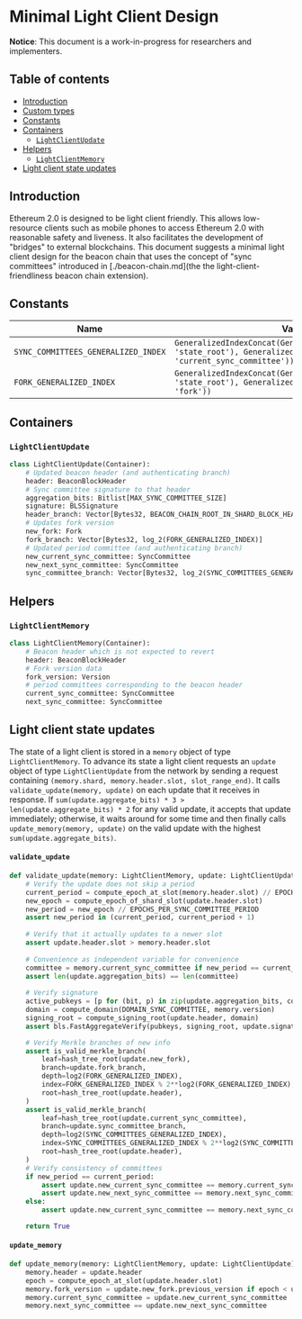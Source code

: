 # Minimal Light Client Design

**Notice**: This document is a work-in-progress for researchers and implementers.

## Table of contents

<!-- TOC -->
<!-- START doctoc generated TOC please keep comment here to allow auto update -->
<!-- DON'T EDIT THIS SECTION, INSTEAD RE-RUN doctoc TO UPDATE -->


- [Introduction](#introduction)
- [Custom types](#custom-types)
- [Constants](#constants)
- [Containers](#containers)
  - [`LightClientUpdate`](#lightclientupdate)
- [Helpers](#helpers)
  - [`LightClientMemory`](#lightclientmemory)
- [Light client state updates](#light-client-state-updates)

<!-- END doctoc generated TOC please keep comment here to allow auto update -->
<!-- /TOC -->

## Introduction

Ethereum 2.0 is designed to be light client friendly. This allows low-resource clients such as mobile phones to access Ethereum 2.0 with reasonable safety and liveness. It also facilitates the development of "bridges" to external blockchains. This document suggests a minimal light client design for the beacon chain that uses the concept of "sync committees" introduced in [./beacon-chain.md](the the light-client-friendliness beacon chain extension).

## Constants

| Name | Value |
| - | - |
| `SYNC_COMMITTEES_GENERALIZED_INDEX` | `GeneralizedIndexConcat(GeneralizedIndex(BeaconBlock, 'state_root'), GeneralizedIndex(BeaconState, 'current_sync_committee'))` |
| `FORK_GENERALIZED_INDEX` | `GeneralizedIndexConcat(GeneralizedIndex(BeaconBlock, 'state_root'), GeneralizedIndex(BeaconState, 'fork'))` |

## Containers

### `LightClientUpdate`

```python
class LightClientUpdate(Container):
    # Updated beacon header (and authenticating branch)
    header: BeaconBlockHeader
    # Sync committee signature to that header
    aggregation_bits: Bitlist[MAX_SYNC_COMMITTEE_SIZE]
    signature: BLSSignature
    header_branch: Vector[Bytes32, BEACON_CHAIN_ROOT_IN_SHARD_BLOCK_HEADER_DEPTH]
    # Updates fork version
    new_fork: Fork
    fork_branch: Vector[Bytes32, log_2(FORK_GENERALIZED_INDEX)]
    # Updated period committee (and authenticating branch)
    new_current_sync_committee: SyncCommittee
    new_next_sync_committee: SyncCommittee
    sync_committee_branch: Vector[Bytes32, log_2(SYNC_COMMITTEES_GENERALIZED_INDEX)]
```

## Helpers

### `LightClientMemory`

```python
class LightClientMemory(Container):
    # Beacon header which is not expected to revert
    header: BeaconBlockHeader
    # Fork version data
    fork_version: Version
    # period committees corresponding to the beacon header
    current_sync_committee: SyncCommittee
    next_sync_committee: SyncCommittee
```

## Light client state updates

The state of a light client is stored in a `memory` object of type `LightClientMemory`. To advance its state a light client requests an `update` object of type `LightClientUpdate` from the network by sending a request containing `(memory.shard, memory.header.slot, slot_range_end)`. It calls `validate_update(memory, update)` on each update that it receives in response. If `sum(update.aggregate_bits) * 3 > len(update.aggregate_bits) * 2` for any valid update, it accepts that update immediately; otherwise, it waits around for some time and then finally calls `update_memory(memory, update)` on the valid update with the highest `sum(update.aggregate_bits)`.

#### `validate_update`

```python
def validate_update(memory: LightClientMemory, update: LightClientUpdate) -> bool:
    # Verify the update does not skip a period
    current_period = compute_epoch_at_slot(memory.header.slot) // EPOCHS_PER_SYNC_COMMITTEE_PERIOD
    new_epoch = compute_epoch_of_shard_slot(update.header.slot)
    new_period = new_epoch // EPOCHS_PER_SYNC_COMMITTEE_PERIOD
    assert new_period in (current_period, current_period + 1)  
    
    # Verify that it actually updates to a newer slot
    assert update.header.slot > memory.header.slot
    
    # Convenience as independent variable for convenience
    committee = memory.current_sync_committee if new_period == current_period else memory.next_sync_committee
    assert len(update.aggregation_bits) == len(committee)
    
    # Verify signature
    active_pubkeys = [p for (bit, p) in zip(update.aggregation_bits, committee.pubkeys) if bit]
    domain = compute_domain(DOMAIN_SYNC_COMMITTEE, memory.version)
    signing_root = compute_signing_root(update.header, domain)
    assert bls.FastAggregateVerify(pubkeys, signing_root, update.signature)

    # Verify Merkle branches of new info
    assert is_valid_merkle_branch(
        leaf=hash_tree_root(update.new_fork),
        branch=update.fork_branch,
        depth=log2(FORK_GENERALIZED_INDEX),
        index=FORK_GENERALIZED_INDEX % 2**log2(FORK_GENERALIZED_INDEX),
        root=hash_tree_root(update.header),
    )
    assert is_valid_merkle_branch(
        leaf=hash_tree_root(update.current_sync_committee),
        branch=update.sync_committee_branch,
        depth=log2(SYNC_COMMITTEES_GENERALIZED_INDEX),
        index=SYNC_COMMITTEES_GENERALIZED_INDEX % 2**log2(SYNC_COMMITTEES_GENERALIZED_INDEX),
        root=hash_tree_root(update.header),
    )
    # Verify consistency of committees
    if new_period == current_period:
        assert update.new_current_sync_committee == memory.current_sync_committee
        assert update.new_next_sync_committee == memory.next_sync_committee
    else:
        assert update.new_current_sync_committee == memory.next_sync_committee

    return True
```

#### `update_memory`

```python
def update_memory(memory: LightClientMemory, update: LightClientUpdate) -> None:
    memory.header = update.header
    epoch = compute_epoch_at_slot(update.header.slot)
    memory.fork_version = update.new_fork.previous_version if epoch < update.new_fork.epoch else update.new_fork.current_version
    memory.current_sync_committee = update.new_current_sync_committee
    memory.next_sync_committee == update.new_next_sync_committee
```
